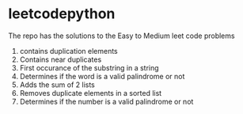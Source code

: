 # leetcodepython
The repo has the solutions to the Easy to Medium leet code problems 
1. contains duplication elements
2. Contains near duplicates
3. First occurance of the substring in a string
4. Determines if the word is a valid palindrome or not
5. Adds the sum of 2 lists
6. Removes duplicate elements in a sorted list
7. Determines if the number is a valid palindrome or not
